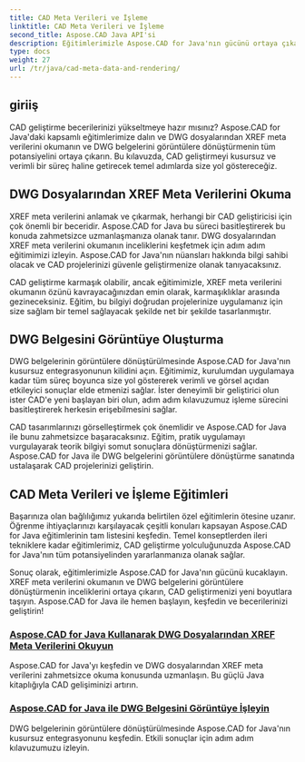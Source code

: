 ```yaml
---
title: CAD Meta Verileri ve İşleme
linktitle: CAD Meta Verileri ve İşleme
second_title: Aspose.CAD Java API'si
description: Eğitimlerimizle Aspose.CAD for Java'nın gücünü ortaya çıkarın! XREF meta verilerini zahmetsizce okumayı ve gelişmiş CAD geliştirme için DWG belgelerini görüntülere dönüştürmeyi öğrenin.
type: docs
weight: 27
url: /tr/java/cad-meta-data-and-rendering/
---
```



## giriiş

CAD geliştirme becerilerinizi yükseltmeye hazır mısınız? Aspose.CAD for Java'daki kapsamlı eğitimlerimize dalın ve DWG dosyalarından XREF meta verilerini okumanın ve DWG belgelerini görüntülere dönüştürmenin tüm potansiyelini ortaya çıkarın. Bu kılavuzda, CAD geliştirmeyi kusursuz ve verimli bir süreç haline getirecek temel adımlarda size yol göstereceğiz.

## DWG Dosyalarından XREF Meta Verilerini Okuma

XREF meta verilerini anlamak ve çıkarmak, herhangi bir CAD geliştiricisi için çok önemli bir beceridir. Aspose.CAD for Java bu süreci basitleştirerek bu konuda zahmetsizce uzmanlaşmanıza olanak tanır. DWG dosyalarından XREF meta verilerini okumanın inceliklerini keşfetmek için adım adım eğitimimizi izleyin. Aspose.CAD for Java'nın nüansları hakkında bilgi sahibi olacak ve CAD projelerinizi güvenle geliştirmenize olanak tanıyacaksınız.

CAD geliştirme karmaşık olabilir, ancak eğitimimizle, XREF meta verilerini okumanın özünü kavrayacağınızdan emin olarak, karmaşıklıklar arasında gezineceksiniz. Eğitim, bu bilgiyi doğrudan projelerinize uygulamanız için size sağlam bir temel sağlayacak şekilde net bir şekilde tasarlanmıştır.

## DWG Belgesini Görüntüye Oluşturma

DWG belgelerinin görüntülere dönüştürülmesinde Aspose.CAD for Java'nın kusursuz entegrasyonunun kilidini açın. Eğitimimiz, kurulumdan uygulamaya kadar tüm süreç boyunca size yol göstererek verimli ve görsel açıdan etkileyici sonuçlar elde etmenizi sağlar. İster deneyimli bir geliştirici olun ister CAD'e yeni başlayan biri olun, adım adım kılavuzumuz işleme sürecini basitleştirerek herkesin erişebilmesini sağlar.

CAD tasarımlarınızı görselleştirmek çok önemlidir ve Aspose.CAD for Java ile bunu zahmetsizce başaracaksınız. Eğitim, pratik uygulamayı vurgulayarak teorik bilgiyi somut sonuçlara dönüştürmenizi sağlar. Aspose.CAD for Java ile DWG belgelerini görüntülere dönüştürme sanatında ustalaşarak CAD projelerinizi geliştirin.

## CAD Meta Verileri ve İşleme Eğitimleri
Başarınıza olan bağlılığımız yukarıda belirtilen özel eğitimlerin ötesine uzanır. Öğrenme ihtiyaçlarınızı karşılayacak çeşitli konuları kapsayan Aspose.CAD for Java eğitimlerinin tam listesini keşfedin. Temel konseptlerden ileri tekniklere kadar eğitimlerimiz, CAD geliştirme yolculuğunuzda Aspose.CAD for Java'nın tüm potansiyelinden yararlanmanıza olanak sağlar.

Sonuç olarak, eğitimlerimizle Aspose.CAD for Java'nın gücünü kucaklayın. XREF meta verilerini okumanın ve DWG belgelerini görüntülere dönüştürmenin inceliklerini ortaya çıkarın, CAD geliştirmenizi yeni boyutlara taşıyın. Aspose.CAD for Java ile hemen başlayın, keşfedin ve becerilerinizi geliştirin!
### [Aspose.CAD for Java Kullanarak DWG Dosyalarından XREF Meta Verilerini Okuyun](./read-xref-meta-data/)
Aspose.CAD for Java'yı keşfedin ve DWG dosyalarından XREF meta verilerini zahmetsizce okuma konusunda uzmanlaşın. Bu güçlü Java kitaplığıyla CAD gelişiminizi artırın.
### [Aspose.CAD for Java ile DWG Belgesini Görüntüye İşleyin](./render-dwg-to-image/)
DWG belgelerinin görüntülere dönüştürülmesinde Aspose.CAD for Java'nın kusursuz entegrasyonunu keşfedin. Etkili sonuçlar için adım adım kılavuzumuzu izleyin.